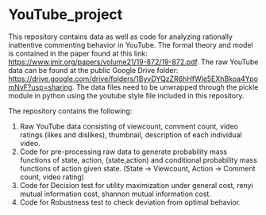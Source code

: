 # YouTube_project
This repository contains data as well as code for analyzing rationally inattentive commenting behavior in YouTube. 
The formal theory and model is contained in the paper found at this link: https://www.jmlr.org/papers/volume21/19-872/19-872.pdf.
The raw YouTube data can be found at the public Google Drive folder: https://drive.google.com/drive/folders/1ByvDYQzZR6hHfWle5EXhBkoa4YpomNvF?usp=sharing. The data files need to be unwrapped through the pickle module in python using the youtube style file included in this repository. 

The repository contains the following:
1. Raw YouTube data consisting of viewcount, comment count, video ratings (likes and dislikes), thumbnail, description of each individual video.
2. Code for pre-processing raw data to generate probability mass functions of state, action, (state,action) and conditional probability mass functions of action given state. (State -> Viewcount, Action -> Comment count, video rating)
3. Code for Decision test for utility maximization under general cost, renyi mutual information cost, shannon mutual information cost. 
4. Code for Robustness test to check deviation from optimal behavior.

